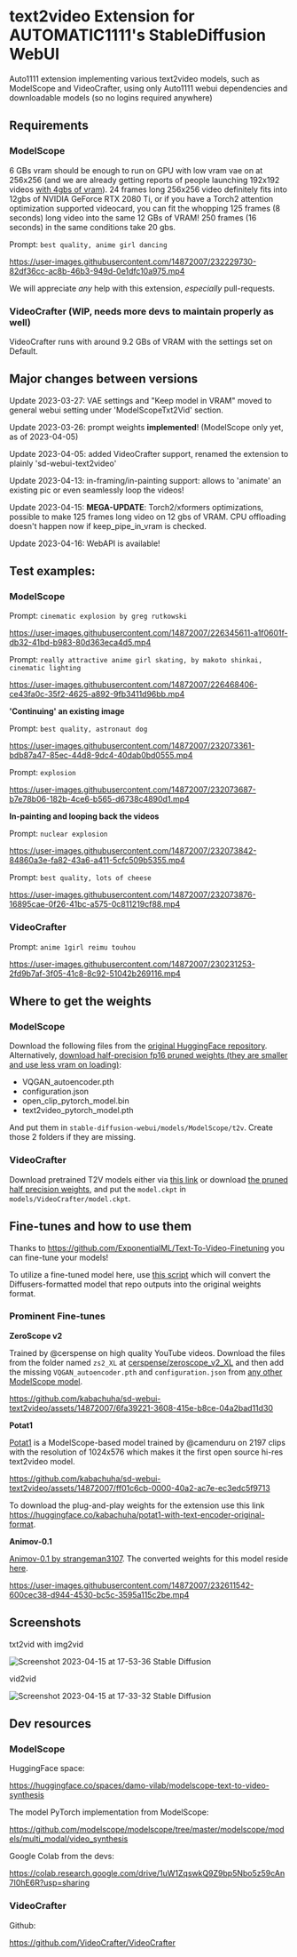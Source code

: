 # text2video Extension for AUTOMATIC1111's StableDiffusion WebUI

Auto1111 extension implementing various text2video models, such as ModelScope and VideoCrafter, using only Auto1111 webui dependencies and downloadable models (so no logins required anywhere)

## Requirements

### ModelScope

6 GBs vram should be enough to run on GPU with low vram vae on at 256x256 (and we are already getting reports of people launching 192x192 videos [with 4gbs of vram](https://github.com/deforum-art/sd-webui-modelscope-text2video/discussions/27)). 24 frames long 256x256 video definitely fits into 12gbs of NVIDIA GeForce RTX 2080 Ti, or if you have a Torch2 attention optimization supported videocard, you can fit the whopping 125 frames (8 seconds) long video into the same 12 GBs of VRAM! 250 frames (16 seconds) in the same conditions take 20 gbs.

Prompt: `best quality, anime girl dancing`

https://user-images.githubusercontent.com/14872007/232229730-82df36cc-ac8b-46b3-949d-0e1dfc10a975.mp4


We will appreciate *any* help with this extension, *especially* pull-requests.

### VideoCrafter (WIP, needs more devs to maintain properly as well)

VideoCrafter runs with around 9.2 GBs of VRAM with the settings set on Default.

## Major changes between versions

Update 2023-03-27: VAE settings and "Keep model in VRAM" moved to general webui setting under 'ModelScopeTxt2Vid' section. 

Update 2023-03-26: prompt weights **implemented**! (ModelScope only yet, as of 2023-04-05)

Update 2023-04-05: added VideoCrafter support, renamed the extension to plainly 'sd-webui-text2video'

Update 2023-04-13: in-framing/in-painting support: allows to 'animate' an existing pic or even seamlessly loop the videos! 

Update 2023-04-15: **MEGA-UPDATE**: Torch2/xformers optimizations, possible to make 125 frames long video on 12 gbs of VRAM. CPU offloading doesn't happen now if keep_pipe_in_vram is checked.

Update 2023-04-16: WebAPI is available!

## Test examples:

### ModelScope

Prompt: `cinematic explosion by greg rutkowski`

https://user-images.githubusercontent.com/14872007/226345611-a1f0601f-db32-41bd-b983-80d363eca4d5.mp4

Prompt: `really attractive anime girl skating, by makoto shinkai, cinematic lighting`

https://user-images.githubusercontent.com/14872007/226468406-ce43fa0c-35f2-4625-a892-9fb3411d96bb.mp4

**'Continuing' an existing image**

Prompt: `best quality, astronaut dog`

https://user-images.githubusercontent.com/14872007/232073361-bdb87a47-85ec-44d8-9dc4-40dab0bd0555.mp4

Prompt: `explosion`

https://user-images.githubusercontent.com/14872007/232073687-b7e78b06-182b-4ce6-b565-d6738c4890d1.mp4

**In-painting and looping back the videos**

Prompt: `nuclear explosion`

https://user-images.githubusercontent.com/14872007/232073842-84860a3e-fa82-43a6-a411-5cfc509b5355.mp4

Prompt: `best quality, lots of cheese`

https://user-images.githubusercontent.com/14872007/232073876-16895cae-0f26-41bc-a575-0c811219cf88.mp4

### VideoCrafter

Prompt: `anime 1girl reimu touhou`

https://user-images.githubusercontent.com/14872007/230231253-2fd9b7af-3f05-41c8-8c92-51042b269116.mp4

## Where to get the weights

### ModelScope

Download the following files from the [original HuggingFace repository](https://huggingface.co/damo-vilab/modelscope-damo-text-to-video-synthesis/tree/main). Alternatively, [download half-precision fp16 pruned weights (they are smaller and use less vram on loading)](https://huggingface.co/kabachuha/modelscope-damo-text2video-pruned-weights/tree/main):
- VQGAN_autoencoder.pth
- configuration.json
- open_clip_pytorch_model.bin
- text2video_pytorch_model.pth

And put them in `stable-diffusion-webui/models/ModelScope/t2v`. Create those 2 folders if they are missing. 

### VideoCrafter

Download pretrained T2V models either via [this link](https://drive.google.com/file/d/13ZZTXyAKM3x0tObRQOQWdtnrI2ARWYf_/view?usp=share_link) or download [the pruned half precision weights](https://huggingface.co/kabachuha/videocrafter-pruned-weights/tree/main), and put the `model.ckpt` in `models/VideoCrafter/model.ckpt`.

## Fine-tunes and how to use them

Thanks to https://github.com/ExponentialML/Text-To-Video-Finetuning you can fine-tune your models!

To utilize a fine-tuned model here, use [this script](https://github.com/ExponentialML/Text-To-Video-Finetuning/pull/52) which will convert the Diffusers-formatted model that repo outputs into the original weights format.

### Prominent Fine-tunes

**ZeroScope v2**

Trained by @cerspense on high quality YouTube videos. Download the files from the folder named `zs2_XL` at [cerspense/zeroscope_v2_XL](https://huggingface.co/cerspense/zeroscope_v2_XL/tree/main/zs2_XL) and then add the missing `VQGAN_autoencoder.pth` and `configuration.json` from [any other ModelScope model](https://huggingface.co/kabachuha/modelscope-damo-text2video-pruned-weights/tree/main).

https://github.com/kabachuha/sd-webui-text2video/assets/14872007/6fa39221-3608-415e-b8ce-04a2bad11d30

**Potat1**

[Potat1](https://huggingface.co/camenduru/potat1) is a ModelScope-based model trained by @camenduru on 2197 clips with the resolution of 1024x576 which makes it the first open source hi-res text2video model. 

https://github.com/kabachuha/sd-webui-text2video/assets/14872007/ff01c6cb-0000-40a2-ac7e-ec3edc5f9713

To download the plug-and-play weights for the extension use this link https://huggingface.co/kabachuha/potat1-with-text-encoder-original-format.

**Animov-0.1**

[Animov-0.1 by strangeman3107](https://huggingface.co/datasets/strangeman3107/animov-0.1). The converted weights for this model reside [here](https://huggingface.co/kabachuha/animov-0.1-modelscope-original-format).

https://user-images.githubusercontent.com/14872007/232611542-600cec38-d944-4530-bc5c-3595a115c2be.mp4

## Screenshots

txt2vid with img2vid

![Screenshot 2023-04-15 at 17-53-36 Stable Diffusion](https://user-images.githubusercontent.com/14872007/232232319-c3a443ee-1a8a-4504-a114-d9da2ae916c2.png)

vid2vid

![Screenshot 2023-04-15 at 17-33-32 Stable Diffusion](https://user-images.githubusercontent.com/14872007/232232338-a2aa4b78-35d0-4c9b-850b-15edc90c0c9f.png)

## Dev resources

### ModelScope

HuggingFace space:

https://huggingface.co/spaces/damo-vilab/modelscope-text-to-video-synthesis

The model PyTorch implementation from ModelScope:

https://github.com/modelscope/modelscope/tree/master/modelscope/models/multi_modal/video_synthesis

Google Colab from the devs:

https://colab.research.google.com/drive/1uW1ZqswkQ9Z9bp5Nbo5z59cAn7I0hE6R?usp=sharing

### VideoCrafter

Github:

https://github.com/VideoCrafter/VideoCrafter
